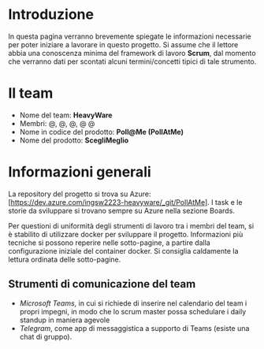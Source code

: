 # Introduzione
In questa pagina verranno brevemente spiegate le informazioni necessarie per poter iniziare a lavorare in questo progetto. Si assume che il lettore abbia una conoscenza minima del framework di lavoro **Scrum**, dal momento che verranno dati per scontati alcuni termini/concetti tipici di tale strumento.

# Il team
- Nome del team: **HeavyWare**
- Membri: @<EA9B03B0-A12A-6C1F-8955-5E29B18EC392>, @<D901E1BB-233F-6234-BD2B-D8211A64C88C>, @<A6DC04CE-BB1B-6DFE-A07F-8F627F80BA29>, @<AEA41937-4F96-6175-9F58-E0F5C55E7F3F> @<CD8DF13F-B671-65FC-A6EA-C26883060240> 
- Nome in codice del prodotto: **Poll@Me (PollAtMe)**
- Nome del prodotto: **ScegliMeglio**

# Informazioni generali
La repository del progetto si trova su Azure: [https://dev.azure.com/ingsw2223-heavyware/_git/PollAtMe].
I task e le storie da sviluppare si trovano sempre su Azure nella sezione Boards.

Per questioni di uniformità degli strumenti di lavoro tra i membri del team, si è stabilito di utilizzare docker per sviluppare il progetto. Informazioni più tecniche si possono reperire nelle sotto-pagine, a partire dalla configurazione iniziale del container docker. Si consiglia caldamente la lettura ordinata delle sotto-pagine.


## Strumenti di comunicazione del team
- _Microsoft Teams_, in cui si richiede di inserire nel calendario del team i propri impegni, in modo che lo scrum master possa schedulare i daily standup in maniera agevole
- _Telegram_, come app di messaggistica a supporto di Teams (esiste una chat di gruppo).
